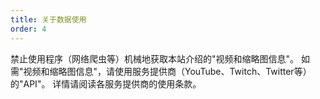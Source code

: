 ```yaml
---
title: 关于数据使用
order: 4
---
```


禁止使用程序（网络爬虫等）机械地获取本站介绍的"视频和缩略图信息"。
如需"视频和缩略图信息"，请使用服务提供商（YouTube、Twitch、Twitter等）的"API"。
详情请阅读各服务提供商的使用条款。